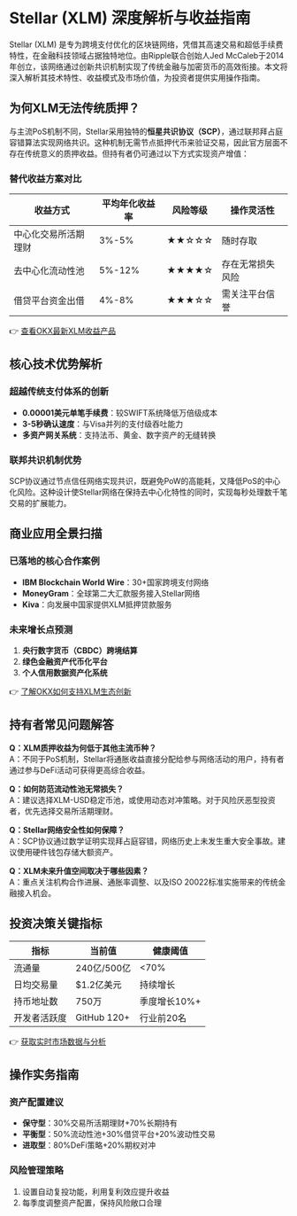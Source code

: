 # Stellar (XLM) 深度解析与收益指南

Stellar (XLM) 是专为跨境支付优化的区块链网络，凭借其高速交易和超低手续费特性，在金融科技领域占据独特地位。由Ripple联合创始人Jed McCaleb于2014年创立，该网络通过创新共识机制实现了传统金融与加密货币的高效衔接。本文将深入解析其技术特性、收益模式及市场价值，为投资者提供实用操作指南。

## 为何XLM无法传统质押？

与主流PoS机制不同，Stellar采用独特的**恒星共识协议（SCP）**，通过联邦拜占庭容错算法实现网络共识。这种机制无需节点抵押代币来验证交易，因此官方层面不存在传统意义的质押收益。但持有者仍可通过以下方式实现资产增值：

### 替代收益方案对比

| 收益方式       | 平均年化收益率 | 风险等级 | 操作灵活性 |
|----------------|----------------|----------|------------|
| 中心化交易所活期理财 | 3%-5%         | ★★☆☆☆    | 随时存取   |
| 去中心化流动性池   | 5%-12%        | ★★★★☆    | 存在无常损失风险 |
| 借贷平台资金出借   | 4%-8%         | ★★★☆☆    | 需关注平台信誉 |

👉 [查看OKX最新XLM收益产品](https://bit.ly/okx_welcome)

## 核心技术优势解析

### 超越传统支付体系的创新
- **0.00001美元单笔手续费**：较SWIFT系统降低万倍级成本
- **3-5秒确认速度**：与Visa并列的支付级吞吐能力
- **多资产网关系统**：支持法币、黄金、数字资产的无缝转换

### 联邦共识机制优势
SCP协议通过节点信任网络实现共识，既避免PoW的高能耗，又降低PoS的中心化风险。这种设计使Stellar网络在保持去中心化特性的同时，实现每秒处理数千笔交易的扩展能力。

## 商业应用全景扫描

### 已落地的核心合作案例
- **IBM Blockchain World Wire**：30+国家跨境支付网络
- **MoneyGram**：全球第二大汇款服务接入Stellar网络
- **Kiva**：向发展中国家提供XLM抵押贷款服务

### 未来增长点预测
1. **央行数字货币（CBDC）跨境结算**
2. **绿色金融资产代币化平台**
3. **个人信用数据资产化系统**

👉 [了解OKX如何支持XLM生态创新](https://bit.ly/okx_welcome)

## 持有者常见问题解答

**Q：XLM质押收益为何低于其他主流币种？**  
A：不同于PoS机制，Stellar将通胀收益直接分配给参与网络活动的用户，持有者通过参与DeFi活动可获得更高综合收益。

**Q：如何防范流动性池无常损失？**  
A：建议选择XLM-USD稳定币池，或使用动态对冲策略。对于风险厌恶型投资者，优先选择交易所活期理财。

**Q：Stellar网络安全性如何保障？**  
A：SCP协议通过数学证明实现拜占庭容错，网络历史上未发生重大安全事故。建议使用硬件钱包存储大额资产。

**Q：XLM未来升值空间取决于哪些因素？**  
A：重点关注机构合作进展、通胀率调整、以及ISO 20022标准实施带来的传统金融接入机会。

## 投资决策关键指标

| 指标         | 当前值      | 健康阈值    |
|--------------|-------------|-------------|
| 流通量       | 240亿/500亿 | <70%        |
| 日均交易量   | $1.2亿美元  | 持续增长    |
| 持币地址数   | 750万       | 季度增长10%+|
| 开发者活跃度 | GitHub 120+ | 行业前20名  |

👉 [获取实时市场数据与分析](https://bit.ly/okx_welcome)

## 操作实务指南

### 资产配置建议
- **保守型**：30%交易所活期理财+70%长期持有
- **平衡型**：50%流动性池+30%借贷平台+20%波动性交易
- **进取型**：80%DeFi策略+20%期权对冲

### 风险管理策略
1. 设置自动复投功能，利用复利效应提升收益
2. 每季度调整资产配置，保持风险敞口合理